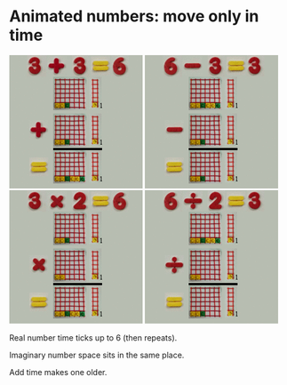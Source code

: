 # Animated numbers: move only in time

![](../img/dynamic_d1_t_plus_240.gif) 
![](../img/dynamic_d1_t_minus_240.gif)
![](../img/dynamic_d1_t_times_240.gif)
![](../img/dynamic_d1_t_div_240.gif)

Real number time ticks up to 6 (then repeats).

Imaginary number space sits in the same place.

Add time makes one older.
